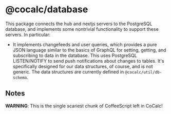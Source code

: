 # @cocalc/database

This package connects the hub and nextjs servers to the PostgreSQL database, and implements some nontrivial functionality to support these servers.  In particular:

- It implements changefeeds and user queries, which provides a pure JSON language similar to the basics of GraphQL for setting, getting, and subscribing to data in the database.  This uses PostgreSQL LISTEN/NOTIFY to send push notifications about changes to tables.  It's specifically designed for our data structures, of course, and is not generic.  The data structures are currently defined in `@cocalc/util/db-schema`.

## Notes

**WARNING**: This is the single scariest chunk of CoffeeScript left in CoCalc! 
